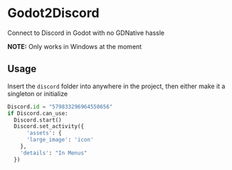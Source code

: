 # Godot2Discord
Connect to Discord in Godot with no GDNative hassle

**NOTE:** Only works in Windows at the moment

## Usage

Insert the `discord` folder into anywhere in the project, then either make it a singleton or initialize

```py
Discord.id = "579833296964550656"
if Discord.can_use:
  Discord.start()
  Discord.set_activity({
      'assets': {
      'large_image': 'icon'
    },
    'details': "In Menus"
  })
```
